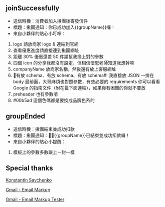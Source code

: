
## joinSuccessfully 

- 送信時機：消費者加入揪團後寄發信件
- 標題：揪團通知：你已成功加入{{groupName}}囉！
- 來自小夥伴的貼心小叮嚀：
1. logo 請放商家 logo & 連結到官網
2. 查看優惠進度請直接連到揪團網址
3. 距離 30% 優惠還差 50 件請幫我換上對的參數
4. 四個 icon 的分享我都沒有設定，但相信懷恩老師知道我想幹嘛
5. companyName 放商家名稱，然後還有放上客服網址
6. 有放 schema、有放 schema、有放 schema!!! 我直接放 JSON 一排在 body 最前面，大哥麻煩也對照參數，有些必要的 requirements 你可以看看 Google 的指南文件（附在最下面連結），如果你有困難的你就不要放
7. preheader 也有參數唷
8. #00b5ad 這個色碼都是要換成品牌色系的



## groupEnded

- 送信時機：揪團結束並成功扣款
- 標題：揪團通知：{{groupName}}已結束並成功扣款囉！
- 來自小夥伴的貼心小提醒：
1. 模板上的參數多數跟上ㄧ封一樣

## Special thanks
[Konstantin Savchenko](https://github.com/konsav/email-templates) 

[Gmail - Email Markup](https://developers.google.com/gmail/markup/getting-started)

[Gmail - Email Markup Tester](https://www.google.com/webmasters/markup-tester/)
